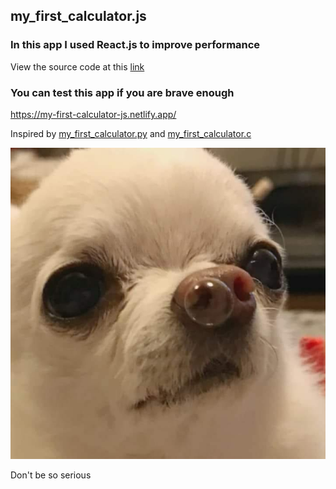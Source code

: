 ## my_first_calculator.js

### In this app I used React.js to improve performance

View the source code at this [link](https://github.com/iMykhailychenko/my_first_calculator.js/blob/main/src/my_first_calculator.js)

### You can test this app if you are brave enough
https://my-first-calculator-js.netlify.app/

Inspired by [my_first_calculator.py](https://github.com/AceLewis/my_first_calculator.py) and [my_first_calculator.c](https://github.com/shellcxd3/my_first_calculator.c)

<img src="/public/meme.jpg" alt="" />

Don't be so serious